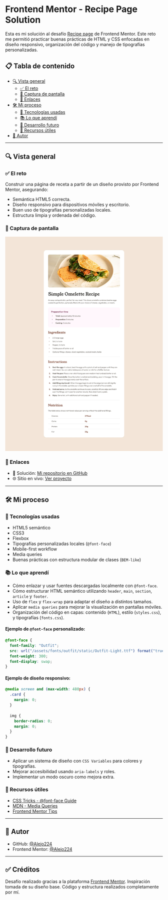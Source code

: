 # Frontend Mentor - Recipe Page Solution

Esta es mi solución al desafío [Recipe page](https://www.frontendmentor.io/challenges/recipe-page-KiTsR8QQKm) de Frontend Mentor. Este reto me permitió practicar buenas prácticas de HTML y CSS enfocadas en diseño responsivo, organización del código y manejo de tipografías personalizadas.

## 📋 Tabla de contenido

- [🔍 Vista general](#-vista-general)
  - [✅ El reto](#el-reto)
  - [📸 Captura de pantalla](#captura-de-pantalla)
  - [🔗 Enlaces](#enlaces)
- [🛠️ Mi proceso](#-mi-proceso)
  - [🧱 Tecnologías usadas](#tecnologías-usadas)
  - [📚 Lo que aprendí](#lo-que-aprendí)
  - [🧭 Desarrollo futuro](#desarrollo-futuro)
  - [🔧 Recursos útiles](#recursos-útiles)
- [👤 Autor](#autor)

---

## 🔍 Vista general

### ✅ El reto

Construir una página de receta a partir de un diseño provisto por Frontend Mentor, asegurando:
- Semántica HTML5 correcta.
- Diseño responsivo para dispositivos móviles y escritorio.
- Buen uso de tipografías personalizadas locales.
- Estructura limpia y ordenada del código.

### 📸 Captura de pantalla

![Recipe Screenshot](./design/desktop-design.jpg)

### 🔗 Enlaces

- 📄 Solución: [Mi repositorio en GitHub](https://github.com/Alejo224)
- 🌐 Sitio en vivo: [Ver proyecto](https://github.com/Alejo224/frontendmentor-recipe)

---

## 🛠️ Mi proceso

### 🧱 Tecnologías usadas

- HTML5 semántico
- CSS3
- Flexbox
- Tipografías personalizadas locales (`@font-face`)
- Mobile-first workflow
- Media queries
- Buenas prácticas con estructura modular de clases (`BEM-like`)

### 📚 Lo que aprendí

- Cómo enlazar y usar fuentes descargadas localmente con `@font-face`.
- Cómo estructurar HTML semántico utilizando `header`, `main`, `section`, `article` y `footer`.
- Uso de `flex` y `flex-wrap` para adaptar el diseño a distintos tamaños.
- Aplicar `media queries` para mejorar la visualización en pantallas móviles.
- Organización del código en capas: contenido (`HTML`), estilo (`styles.css`), y tipografías (`fonts.css`).

#### Ejemplo de `@font-face` personalizado:

```css
@font-face {
  font-family: "Outfit";
  src: url("/assets/fonts/outfit/static/Outfit-Light.ttf") format("truetype");
  font-weight: 300;
  font-display: swap;
}
````

#### Ejemplo de diseño responsivo:

```css
@media screen and (max-width: 480px) {
  .card {
    margin: 0;
  }

  img {
    border-radius: 0;
    margin: 0;
  }
}
```

### 🧭 Desarrollo futuro

* Aplicar un sistema de diseño con `CSS Variables` para colores y tipografías.
* Mejorar accesibilidad usando `aria-labels` y roles.
* Implementar un modo oscuro como mejora extra.

### 🔧 Recursos útiles

* [CSS Tricks - @font-face Guide](https://css-tricks.com/snippets/css/using-font-face/)
* [MDN - Media Queries](https://developer.mozilla.org/en-US/docs/Web/CSS/Media_Queries)
* [Frontend Mentor Tips](https://www.frontendmentor.io/resources)

---

## 👤 Autor

* GitHub: [@Alejo224](https://github.com/Alejo224)
* Frontend Mentor: [@Alejo224](https://www.frontendmentor.io/profile/Alejo224)

---

## ✅ Créditos

Desafío realizado gracias a la plataforma [Frontend Mentor](https://www.frontendmentor.io). Inspiración tomada de su diseño base.
Código y estructura realizados completamente por mí.
